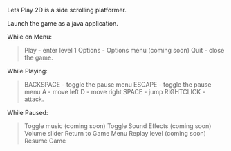 Lets Play 2D is a side scrolling platformer. 

Launch the game as a java application. 

While on Menu:
 > Play - enter level 1
 > Options - Options menu (coming soon)
 > Quit - close the game.

While Playing: 
 > BACKSPACE - toggle the pause menu
 > ESCAPE - toggle the pause menu
 > A - move left
 > D - move right
 > SPACE - jump
 > RIGHTCLICK - attack. 

While Paused:
 > Toggle music (coming soon)
 > Toggle Sound Effects (coming soon)
 > Volume slider
 > Return to Game Menu
 > Replay level (coming soon)
 > Resume Game